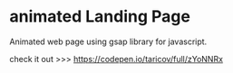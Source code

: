 # animated Landing Page

Animated web page using gsap library for javascript.

check it out >>> https://codepen.io/taricov/full/zYoNNRx
